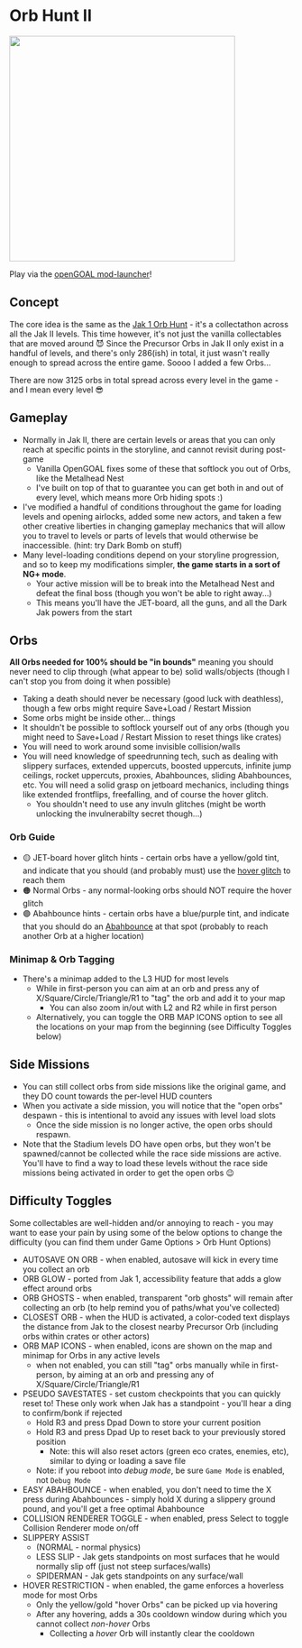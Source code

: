 # Orb Hunt II

<img src="https://raw.githubusercontent.com/dallmeyer/OG-OrbHunt/main/ModImage2.png" height="400">

Play via the [openGOAL mod-launcher](https://jakmods.dev)!

## Concept
The core idea is the same as the [Jak 1 Orb Hunt](README_JAK1.md) - it's a collectathon across all the Jak II levels. This time however, it's not just the vanilla collectables that are moved around 😈 Since the Precursor Orbs in Jak II only exist in a handful of levels, and there's only 286(ish) in total, it just wasn't really enough to spread across the entire game. Soooo I added a few Orbs...

There are now 3125 orbs in total spread across every level in the game - and I mean every level 😎

## Gameplay
- Normally in Jak II, there are certain levels or areas that you can only reach at specific points in the storyline, and cannot revisit during post-game
  - Vanilla OpenGOAL fixes some of these that softlock you out of Orbs, like the Metalhead Nest
  - I've built on top of that to guarantee you can get both in and out of every level, which means more Orb hiding spots :)
- I've modified a handful of conditions throughout the game for loading levels and opening airlocks, added some new actors, and taken a few other creative liberties in changing gameplay mechanics that will allow you to travel to levels or parts of levels that would otherwise be inaccessible. (hint: try Dark Bomb on stuff)
- Many level-loading conditions depend on your storyline progression, and so to keep my modifications simpler, **the game starts in a sort of NG+ mode**. 
  - Your active mission will be to break into the Metalhead Nest and defeat the final boss (though you won't be able to right away...)
  - This means you'll have the JET-board, all the guns, and all the Dark Jak powers from the start

## Orbs

**All Orbs needed for 100% should be "in bounds"** meaning you should never need to clip through (what appear to be) solid walls/objects (though I can't stop you from doing it when possible)
- Taking a death should never be necessary (good luck with deathless), though a few orbs might require Save+Load / Restart Mission
- Some orbs might be inside other... things
- It shouldn't be possible to softlock yourself out of any orbs (though you might need to Save+Load / Restart Mission to reset things like crates)
- You will need to work around some invisible collision/walls
- You will need knowledge of speedrunning tech, such as dealing with slippery surfaces, extended uppercuts, boosted uppercuts, infinite jump ceilings, rocket uppercuts, proxies, Abahbounces, sliding Abahbounces, etc. You will need a solid grasp on jetboard mechanics, including things like extended frontflips, freefalling, and of course the hover glitch.
  - You shouldn't need to use any invuln glitches (might be worth unlocking the invulnerabilty secret though...)

### Orb Guide
- 🟡 JET-board hover glitch hints - certain orbs have a yellow/gold tint, and indicate that you should (and probably must) use the [hover glitch](https://www.youtube.com/watch?v=gEZQjj_pVuY&t=364s) to reach them
- 🟠 Normal Orbs - any normal-looking orbs should NOT require the hover glitch
- 🟣 Abahbounce hints - certain orbs have a blue/purple tint, and indicate that you should do an [Abahbounce](https://www.youtube.com/watch?v=G8fdBxKxocI) at that spot (probably to reach another Orb at a higher location)

### Minimap & Orb Tagging
- There's a minimap added to the L3 HUD for most levels
  - While in first-person you can aim at an orb and press any of X/Square/Circle/Triangle/R1 to "tag" the orb and add it to your map
    - You can also zoom in/out with L2 and R2 while in first person
  - Alternatively, you can toggle the ORB MAP ICONS option to see all the locations on your map from the beginning (see Difficulty Toggles below)

## Side Missions
- You can still collect orbs from side missions like the original game, and they DO count towards the per-level HUD counters
- When you activate a side mission, you will notice that the "open orbs" despawn - this is intentional to avoid any issues with level load slots
  - Once the side mission is no longer active, the open orbs should respawn.
- Note that the Stadium levels DO have open orbs, but they won't be spawned/cannot be collected while the race side missions are active. You'll have to find a way to load these levels without the race side missions being activated in order to get the open orbs 😉

## Difficulty Toggles
Some collectables are well-hidden and/or annoying to reach - you may want to ease your pain by using some of the below options to change the difficulty (you can find them under Game Options > Orb Hunt Options)
- AUTOSAVE ON ORB - when enabled, autosave will kick in every time you collect an orb
- ORB GLOW - ported from Jak 1, accessibility feature that adds a glow effect around orbs
- ORB GHOSTS - when enabled, transparent "orb ghosts" will remain after collecting an orb (to help remind you of paths/what you've collected)
- CLOSEST ORB - when the HUD is activated, a color-coded text displays the distance from Jak to the closest nearby Precursor Orb (including orbs within crates or other actors)
- ORB MAP ICONS - when enabled, icons are shown on the map and minimap for Orbs in any active levels
  - when not enabled, you can still "tag" orbs manually while in first-person, by aiming at an orb and pressing any of X/Square/Circle/Triangle/R1
- PSEUDO SAVESTATES - set custom checkpoints that you can quickly reset to! These only work when Jak has a standpoint - you'll hear a ding to confirm/bonk if rejected
  - Hold R3 and press Dpad Down to store your current position
  - Hold R3 and press Dpad Up to reset back to your previously stored position
    - Note: this will also reset actors (green eco crates, enemies, etc), similar to dying or loading a save file
  - Note: if you reboot into _debug mode_, be sure `Game Mode` is enabled, not `Debug Mode`
- EASY ABAHBOUNCE - when enabled, you don't need to time the X press during Abahbounces - simply hold X during a slippery ground pound, and you'll get a free optimal Abahbounce
- COLLISION RENDERER TOGGLE - when enabled, press Select to toggle Collision Renderer mode on/off
- SLIPPERY ASSIST
  - (NORMAL - normal physics)
  - LESS SLIP - Jak gets standpoints on most surfaces that he would normally slip off (just not steep surfaces/walls)
  - SPIDERMAN - Jak gets standpoints on any surface/wall
- HOVER RESTRICTION - when enabled, the game enforces a hoverless mode for most Orbs
  - Only the yellow/gold "hover Orbs" can be picked up via hovering
  - After any hovering, adds a 30s cooldown window during which you cannot collect *non-hover* Orbs
    - Collecting a *hover* Orb will instantly clear the cooldown
